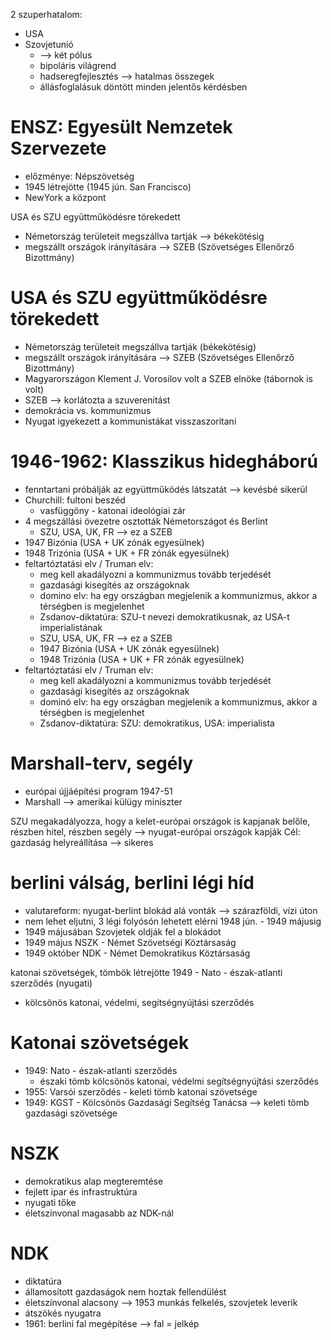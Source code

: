 2 szuperhatalom:
- USA
- Szovjetunió
	- —> két pólus
	- bipoláris világrend
	- hadseregfejlesztés —> hatalmas összegek
	- állásfoglalásuk döntött minden jelentős kérdésben

# ENSZ: Egyesült Nemzetek Szervezete

- előzménye: Népszövetség
- 1945 létrejötte (1945 jún. San Francisco)
- NewYork a központ

USA és SZU együttműködésre törekedett
- Németország területeit megszállva tartják --> békekötésig
- megszállt országok irányítására --> SZEB (Szövetséges Ellenőrző Bizottmány)
# USA és SZU együttműködésre törekedett

- Németország területeit megszállva tartják (békekötésig)
- megszállt országok irányítására —> SZEB (Szövetséges Ellenőrző Bizottmány)
- Magyarországon Klement J. Vorosilov volt a SZEB elnöke (tábornok is volt)
- SZEB —> korlátozta a szuverenitást
- demokrácia vs. kommunizmus
- Nyugat igyekezett a kommunistákat visszaszorítani

# 1946-1962: Klasszikus hidegháború

- fenntartani próbálják az együttműködés látszatát —> kevésbé sikerül
- Churchill: fultoni beszéd
	- vasfüggöny - katonai ideológiai zár
- 4 megszállási övezetre osztották Németországot és Berlint
	- SZU, USA, UK, FR --> ez a SZEB
- 1947 Bizónia (USA + UK zónák egyesülnek)
- 1948 Trizónia (USA + UK + FR zónák egyesülnek)
- feltartóztatási elv / Truman elv:
	- meg kell akadályozni a kommunizmus tovább terjedését
	- gazdasági kisegítés az országoknak
	- domino elv: ha egy országban megjelenik a kommunizmus, akkor a térségben is megjelenhet
	- Zsdanov-diktatúra: SZU-t nevezi demokratikusnak, az USA-t imperialistának
	- SZU, USA, UK, FR —> ez a SZEB
	- 1947 Bizónia (USA + UK zónák egyesülnek)
	- 1948 Trizónia (USA + UK + FR zónák egyesülnek)
- feltartóztatási elv / Truman elv:
	- meg kell akadályozni a kommunizmus tovább terjedését
	- gazdasági kisegítés az országoknak
	- dominó elv: ha egy országban megjelenik a kommunizmus, akkor a térségben is megjelenhet
	- Zsdanov-diktatúra: SZU: demokratikus, USA: imperialista

# Marshall-terv, segély

- európai újjáépítési program 1947-51
- Marshall —> amerikai külügy miniszter

SZU megakadályozza, hogy a kelet-európai országok is kapjanak belőle, részben hitel, részben segély —> nyugat-európai országok kapják
Cél: gazdaság helyreállítása —> sikeres

# berlini válság, berlini légi híd

- valutareform: nyugat-berlint blokád alá vonták —> szárazföldi, vízi úton
- nem lehet eljutni, 3 légi folyósón lehetett elérni 1948 jún. - 1949 májusig
- 1949 májusában Szovjetek oldják fel a blokádot
- 1949 május NSZK - Német Szövetségi Köztársaság
- 1949 október NDK - Német Demokratikus Köztársaság

katonai szövetségek, tömbök létrejötte 1949 - Nato - észak-atlanti szerződés (nyugati)
- kölcsönös katonai, védelmi, segítségnyújtási szerződés
# Katonai szövetségek

- 1949: Nato - észak-atlanti szerződés
	- északi tömb kölcsönös katonai, védelmi segítségnyújtási szerződés
- 1955: Varsói szerződés - keleti tömb katonai szövetsége
- 1949: KGST - Kölcsönös Gazdasági Segítség Tanácsa —> keleti tömb gazdasági szövetsége

# NSZK

- demokratikus alap megteremtése
- fejlett ipar és infrastruktúra
- nyugati tőke
- életszínvonal magasabb az NDK-nál

# NDK

- diktatúra
- államosított gazdaságok nem hoztak fellendülést
- életszínvonal alacsony —> 1953 munkás felkelés, szovjetek leverik
- átszökés nyugatra
- 1961: berlini fal megépítése —> fal = jelkép
